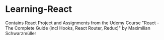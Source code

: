 # Learning-React
Contains React Project and Assignments from the Udemy Course "React - The Complete Guide (incl Hooks, React Router, Redux)" by Maximilian Schwarzmüller
